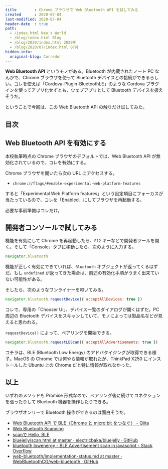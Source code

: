 ```yaml
---
title        : Chrome ブラウザで Web Bluetooth API を試してみる
created      : 2020-07-04
last-modified: 2020-07-04
header-date  : true
path:
  - /index.html Neo's World
  - /blog/index.html Blog
  - /blog/2020/index.html 2020年
  - /blog/2020/07/index.html 07月
hidden-info:
  original-blog: Corredor
---
```


**Web Bluetooth API** というモノがある。Bluetooth が内蔵されたノート PC なんかで、Chrome ブラウザを使って Bluetooth デバイスとの接続ができるらしい。コレを使えば「Cordova-Plugin-BluetoothLE」のような Cordova プラグインを使ってアプリ化せずとも、ウェブアプリとして Bluetooth デバイスを扱えそうだ。

ということで今回は、この Web Bluetooth API の触りだけ試してみた。

## 目次

## Web Bluetooth API を有効にする

本校執筆時点の Chrome ブラウザのデフォルトでは、Web Bluetooth API が無効化されているので、コレを有効にする。

Chrome ブラウザを開いたら次の URL にアクセスする。

- `chrome://flags/#enable-experimental-web-platform-features`

すると「Experimental Web Platform features」という設定項目にフォーカスが当たっているので、コレを「Enabled」にしてブラウザを再起動する。

必要な事前準備はコレだけ。

## 開発者コンソールで試してみる

機能を有効にして Chrome を再起動したら、`F12` キーなどで開発者ツールを開く。そして「Console」タブに移動したら、次のように入力する。

```javascript
navigator.bluetooth
```

機能が正しく有効にできていれば、`Bluetooth` オブジェクトが返ってくるはずだ。もし `undefined` が返ってきた場合は、前述の有効化手順がうまく出来ていない可能性がある。

そしたら、次のようなワンライナーを叩いてみる。

```javascript
navigator.bluetooth.requestDevice({ acceptAllDevices: true })
```

コレで、専用の「Chooser UI」、デバイス一覧のダイアログが開くはずだ。PC 周辺の Bluetooth デバイスをスキャンしていて、モノによっては製品名などが見えると思われる。

`requestDevice()` によって、ペアリングを開始できる。

```javascript
navigator.bluetooth.requestLEScan({ acceptAllAdvertisements: true })
```

コチラは、BLE (Bluetooth Low Energy) のアドバタイジングが取得できる様子。MacOS の Chrome では何やら情報が取れたが、ThinkPad X250 にインストールした Ubuntu 上の Chrome だと特に情報が取れなかった。

## 以上

いずれのメソッドも Promise 形式なので、ペアリング後に続けてコネクションを張ったりして Bluetooth 機器を操作したりできる。

ブラウザオンリーで Bluetooth 操作ができるのは面白そうだ。

- [Web Bluetooth API で BLE（Chrome と micro:bit をつなぐ） - Qiita](https://qiita.com/youtoy/items/cd2c3d4770d4ad75a321)
- [Web Bluetooth Scanning](https://webbluetoothcg.github.io/web-bluetooth/scanning.html)
- [scanで Hello, BLE](https://jellyware.jp/kurage/bluejelly/scan.html)
- [bluejelly/scan.html at master · electricbaka/bluejelly · GitHub](https://github.com/electricbaka/bluejelly/blob/master/src/scan.html)
- [bluetooth lowenergy - BLE Advertisement scan in javascript - Stack Overflow](https://stackoverflow.com/questions/51720920/ble-advertisement-scan-in-javascript)
- [web-bluetooth/implementation-status.md at master · WebBluetoothCG/web-bluetooth · GitHub](https://github.com/WebBluetoothCG/web-bluetooth/blob/master/implementation-status.md#scanning-api)
